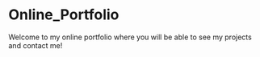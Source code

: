 # Online_Portfolio
Welcome to my online portfolio where you will be able to see my projects and contact me!
